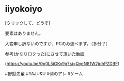 # iiyokoiyo
[クリックして、どうぞ] 

要素はありません。

大変申し訳ないのですが、PCのみ遊べます。（多分？）

参考(かなり〇クった)にさせて頂いた動画

(https://youtu.be/0g0L5iGKv9g?si=QyeN81W2jdhPZDBF)

#野獣先輩 #YAJU&U #例のアレ #ゲーム

